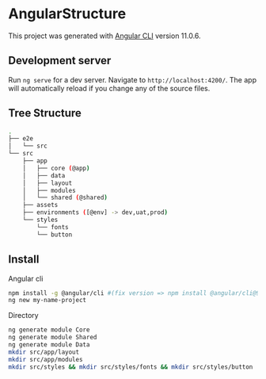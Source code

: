 # AngularStructure

This project was generated with [Angular CLI](https://github.com/angular/angular-cli) version 11.0.6.

## Development server

Run `ng serve` for a dev server. Navigate to `http://localhost:4200/`. The app will automatically reload if you change any of the source files.

## Tree Structure
```bash
.
├── e2e
│   └── src
└── src
    ├── app
    │   ├── core (@app)
    │   ├── data
    │   ├── layout
    │   ├── modules
    │   └── shared (@shared)
    ├── assets
    ├── environments ([@env] -> dev,uat,prod)
    └── styles
        └── fonts
        └── button   
```
## Install
Angular cli 
```bash
npm install -g @angular/cli #(fix version => npm install @angular/cli@9.1.9)
ng new my-name-project
```
Directory
```bash
ng generate module Core
ng generate module Shared
ng generate module Data
mkdir src/app/layout
mkdir src/app/modules
mkdir src/styles && mkdir src/styles/fonts && mkdir src/styles/button
```
